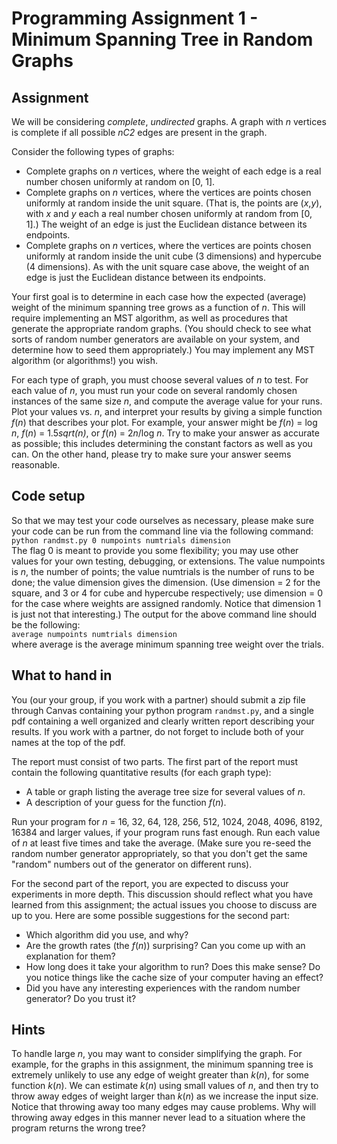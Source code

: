 # Programming Assignment 1 - Minimum Spanning Tree in Random Graphs

## Assignment

We will be considering *complete*, *undirected* graphs. A graph with *n* vertices is complete if all possible *nC2* edges are present in the graph.

Consider the following types of graphs:
- Complete graphs on *n* vertices, where the weight of each edge is a real number chosen uniformly at random on [0, 1].
- Complete graphs on *n* vertices, where the vertices are points chosen uniformly at random inside the unit square. (That is, the points are (*x*,*y*), with *x* and *y* each a real number chosen uniformly at random from [0, 1].) The weight of an edge is just the Euclidean distance between its endpoints.
- Complete graphs on *n* vertices, where the vertices are points chosen uniformly at random inside the unit cube (3 dimensions) and hypercube (4 dimensions). As with the unit square case above, the weight of an edge is just the Euclidean distance between its endpoints.

Your first goal is to determine in each case how the expected (average) weight of the minimum spanning tree grows as a function of *n*. This will require implementing an MST algorithm, as well as procedures that generate the appropriate random graphs. (You should check to see what sorts of random number generators are available on your system, and determine how to seed them appropriately.) You may implement any MST algorithm (or algorithms!) you wish.

For each type of graph, you must choose several values of *n* to test. For each value of *n*, you must run your code on several randomly chosen instances of the same size *n*, and compute the average value for your runs. Plot your values vs. *n*, and interpret your results by giving a simple function *f*(*n*) that describes your plot. For example, your answer might be *f*(*n*) = log *n*, *f*(*n*) = 1.5*sqrt(n)*, or *f*(*n*) = 2*n*/log *n*. Try to make your answer as accurate as possible; this includes determining the constant factors as well as you can. On the other hand, please try to make sure your answer seems reasonable.

## Code setup

So that we may test your code ourselves as necessary, please make sure your code can be run from the command line via the following command:  
`python randmst.py 0 numpoints numtrials dimension`  
The flag 0 is meant to provide you some flexibility; you may use other values for your own testing, debugging, or extensions. The value numpoints is *n*, the number of points; the value numtrials is the number of runs to be done; the value dimension gives the dimension. (Use dimension = 2 for the square, and 3 or 4 for cube and hypercube respectively; use dimension = 0 for the case where weights are assigned randomly. Notice that dimension 1 is just not that interesting.) The output for the above command line should be the following:  
`average numpoints numtrials dimension`  
where average is the average minimum spanning tree weight over the trials.

## What to hand in

You (our your group, if you work with a partner) should submit a zip file through Canvas containing your python program `randmst.py`, and a single pdf containing a well organized and clearly written report describing your results. If you work with a partner, do not forget to include both of your names at the top of the pdf.

The report must consist of two parts. The first part of the report must contain the following quantitative results (for each graph type):  
- A table or graph listing the average tree size for several values of *n*.  
- A description of your guess for the function *f*(*n*).

Run your program for *n* = 16, 32, 64, 128, 256, 512, 1024, 2048, 4096, 8192, 16384 and larger values, if your program runs fast enough. Run each value of *n* at least five times and take the average. (Make sure you re-seed the random number generator appropriately, so that you don't get the same "random" numbers out of the generator on different runs).

For the second part of the report, you are expected to discuss your experiments in more depth. This discussion should reflect what you have learned from this assignment; the actual issues you choose to discuss are up to you. Here are some possible suggestions for the second part:  
- Which algorithm did you use, and why?
- Are the growth rates (the *f*(*n*)) surprising? Can you come up with an explanation for them?
- How long does it take your algorithm to run? Does this make sense? Do you notice things like the cache size of your computer having an effect?
- Did you have any interesting experiences with the random number generator? Do you trust it?

## Hints

To handle large *n*, you may want to consider simplifying the graph. For example, for the graphs in this assignment, the minimum spanning tree is extremely unlikely to use any edge of weight greater than *k*(*n*), for some function *k*(*n*). We can estimate *k*(*n*) using small values of *n*, and then try to throw away edges of weight larger than *k*(*n*) as we increase the input size. Notice that throwing away too many edges may cause problems. Why will throwing away edges in this manner never lead to a situation where the program returns the wrong tree?
